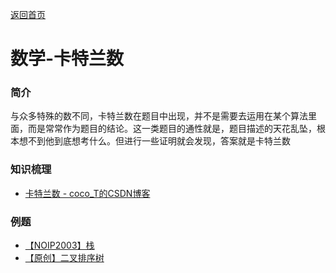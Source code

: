 [返回首页](https://EbolaEmperor.github.io)

# 数学-卡特兰数

### 简介

与众多特殊的数不同，卡特兰数在题目中出现，并不是需要去运用在某个算法里面，而是常常作为题目的结论。这一类题目的通性就是，题目描述的天花乱坠，根本想不到他到底想考什么。但进行一些证明就会发现，答案就是卡特兰数

### 知识梳理

- [卡特兰数 - coco_T的CSDN博客](https://blog.csdn.net/wu_tongtong/article/details/78161211)

### 例题

- [【NOIP2003】栈](https://EbolaEmperor.github.io/article/solutions/noip2003_stack)
- [【原创】二叉排序树](https://EbolaEmperor.github.io/article/solutions/self_bst)
